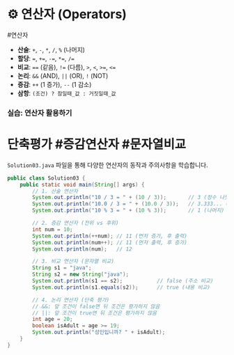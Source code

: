 # ⚙️ 연산자 (Operators)

#연산자

- **산술**: `+`, `-`, `*`, `/`, `%` (나머지)
- **할당**: `=`, `+=`, `-=`, `*=`, `/=`
- **비교**: `==` (같음), `!=` (다름), `>`, `<`, `>=`, `<=`
- **논리**: `&&` (AND), `||` (OR), `!` (NOT)
- **증감**: `++` (1 증가), `--` (1 감소)
- **삼항**: `(조건) ? 참일때_값 : 거짓일때_값`

### 실습: 연산자 활용하기

# 단축평가 #증감연산자 #문자열비교

`Solution03.java` 파일을 통해 다양한 연산자의 동작과 주의사항을 학습합니다.

```java
public class Solution03 {
    public static void main(String[] args) {
        // 1. 산술 연산자
        System.out.println("10 / 3 = " + (10 / 3));       // 3 (정수 나눗셈)
        System.out.println("10.0 / 3 = " + (10.0 / 3));   // 3.333... (실수 나눗셈)
        System.out.println("10 % 3 = " + (10 % 3));       // 1 (나머지)

        // 2. 증감 연산자 (전위 vs 후위)
        int num = 10;
        System.out.println(++num); // 11 (먼저 증가, 후 출력)
        System.out.println(num++); // 11 (먼저 출력, 후 증가)
        System.out.println(num);   // 12

        // 3. 비교 연산자 (문자열 비교)
        String s1 = "java";
        String s2 = new String("java");
        System.out.println(s1 == s2);           // false (주소 비교)
        System.out.println(s1.equals(s2));      // true (내용 비교)

        // 4. 논리 연산자 (단축 평가)
        // &&: 앞 조건이 false면 뒤 조건은 평가하지 않음
        // ||: 앞 조건이 true면 뒤 조건은 평가하지 않음
        int age = 20;
        boolean isAdult = age >= 19;
        System.out.println("성인입니까? " + isAdult);
    }
}
```
